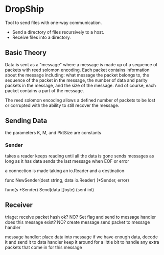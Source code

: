 DropShip
========

Tool to send files with one-way communication.

* Send a directory of files recursively to a host.
* Receive files into a directory.

## Basic Theory

Data is sent as a "message" where a message is made up of a sequence of
packets with reed solomon encoding. Each packet contains information about the
message including: what message the packet belongs to, the sequence of the
packet in the message, the number of data and parity packets in the message,
and the size of the message.  And of course, each packet contains a part of
the message.

The reed solomon encoding allows a defined number of packets to be lost or
corrupted with the ability to still recover the message.

## Sending Data

the parameters K, M, and PktSize are constants

### Sender

takes a reader
keeps reading until all the data is gone
sends messages as long as it has data
sends the last message when EOF or error

a connection is made taking an io.Reader and a destination

func NewSender(dest string, data io.Reader) (*Sender, error)

func(s *Sender) Send(data []byte) (sent int)

## Receiver

triage:
  receive packet
  hash ok? NO? Set flag and send to message handler
  does this message exist? NO? create message
  send packet to message handler

message handler:
  place data into message
  if we have enough data, decode it and send it to data handler
  keep it around for a little bit to handle any extra packets that come in for this message

